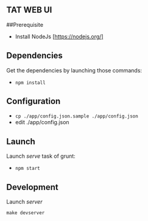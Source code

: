 TAT WEB UI
----------

##Prerequisite
- Install NodeJs [https://nodejs.org/]

## Dependencies
Get the dependencies by launching those commands:

-  ```npm install```

## Configuration

-  ```cp ./app/config.json.sample ./app/config.json```
-  edit ./app/config.json

## Launch
Launch *serve* task of grunt:

-  ```npm start```

## Development
Launch *server*

``` make devserver ```
